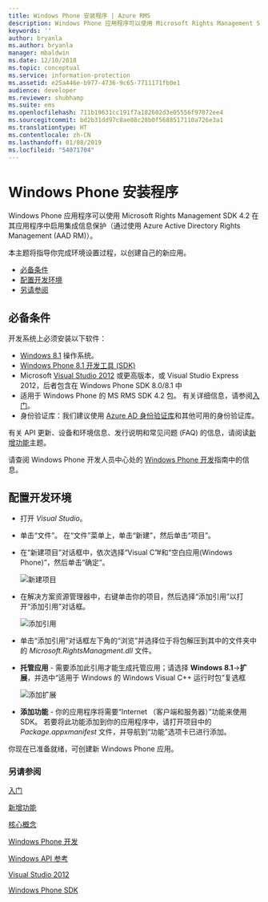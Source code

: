 ```yaml
---
title: Windows Phone 安装程序 | Azure RMS
description: Windows Phone 应用程序可以使用 Microsoft Rights Management SDK 4.2 在其应用程序中启用集成信息保护。
keywords: ''
author: bryanla
ms.author: bryanla
manager: mbaldwin
ms.date: 12/10/2018
ms.topic: conceptual
ms.service: information-protection
ms.assetid: e25a446e-b977-4736-9c65-7711171fb0e1
audience: developer
ms.reviewer: shubhamp
ms.suite: ems
ms.openlocfilehash: 711b19631cc191f7a182602d3e05556f97072ee4
ms.sourcegitcommit: bd2b31dd97c8ae08c28b0f5688517110a726e3a1
ms.translationtype: HT
ms.contentlocale: zh-CN
ms.lasthandoff: 01/08/2019
ms.locfileid: "54071704"
---
```

# <a name="windows-phone-setup"></a>Windows Phone 安装程序


Windows Phone 应用程序可以使用 Microsoft Rights Management SDK 4.2 在其应用程序中启用集成信息保护（通过使用 Azure Active Directory Rights Management (AAD RM)）。

本主题将指导你完成环境设置过程，以创建自己的新应用。

-   [必备条件](#prerequisites)
-   [配置开发环境](#configuring-your-development-environment)
-   [另请参阅](#see-also)

## <a name="prerequisites"></a>必备条件


开发系统上必须安装以下软件：

-   [Windows 8.1](https://windows.microsoft.com/windows-8/meet) 操作系统。
-   [Windows Phone 8.1 开发工具 (SDK)](https://developer.microsoft.com/windows/downloads/sdk-archive)
-   Microsoft [Visual Studio 2012](https://visualstudio.microsoft.com/vs/older-downloads/) 或更高版本，或 Visual Studio Express 2012，后者包含在 Windows Phone SDK 8.0/8.1 中
-   适用于 Windows Phone 的 MS RMS SDK 4.2 包。 有关详细信息，请参阅[入门](get-started.md)。
-   身份验证库：我们建议使用 [Azure AD 身份验证库](https://msdn.microsoft.com/library/jj573266.aspx)和其他可用的身份验证库。

有关 API 更新、设备和环境信息、发行说明和常见问题 (FAQ) 的信息，请阅读[新增功能](release-notes.md)主题。

请查阅 Windows Phone 开发人员中心处的 [Windows Phone 开发](https://msdn.microsoft.com/library/windowsphone/develop/ff402535.aspx)指南中的信息。

## <a name="configuring-your-development-environment"></a>配置开发环境


-   打开 *Visual Studio*。
-   单击“文件”。 在“文件”菜单上，单击“新建”，然后单击“项目”。
-   在“新建项目”对话框中，依次选择“Visual C”\#和“空白应用(Windows Phone)”，然后单击“确定”。

    ![新建项目](../media/wpsetup-newproj.png)

-   在解决方案资源管理器中，右键单击你的项目，然后选择“添加引用”以打开“添加引用”对话框。

    ![添加引用](../media/wpsetup-addref.png)

-   单击“添加引用”对话框左下角的“浏览”并选择位于将包解压到其中的文件夹中的 *Microsoft.RightsManagment.dll* 文件。
-   **托管应用** - 需要添加此引用才能生成托管应用；请选择 **Windows 8.1**-&gt;**扩展**，并选中“适用于 Windows 的 Windows Visual C++ 运行时包”复选框

    ![添加扩展](../media/wpsetup-refmngr.png)

-   **添加功能** - 你的应用程序将需要“Internet （客户端和服务器）”功能来使用 SDK。 若要将此功能添加到你的应用程序中，请打开项目中的 *Package.appxmanifest* 文件，并导航到“功能”选项卡已进行添加。

你现在已准备就绪，可创建新 Windows Phone 应用。

### <a name="see-also"></a>另请参阅

[入门](get-started.md)

[新增功能](release-notes.md)

[核心概念](core-concepts.md)

[Windows Phone 开发](https://msdn.microsoft.com/library/windowsphone/develop/ff402535.aspx)

[Windows API 参考](https://msdn.microsoft.com/library/dn891914.aspx)

[Visual Studio 2012](https://visualstudio.microsoft.com/vs/older-downloads/)

[Windows Phone SDK](https://developer.microsoft.com/windows/downloads/sdk-archive)
